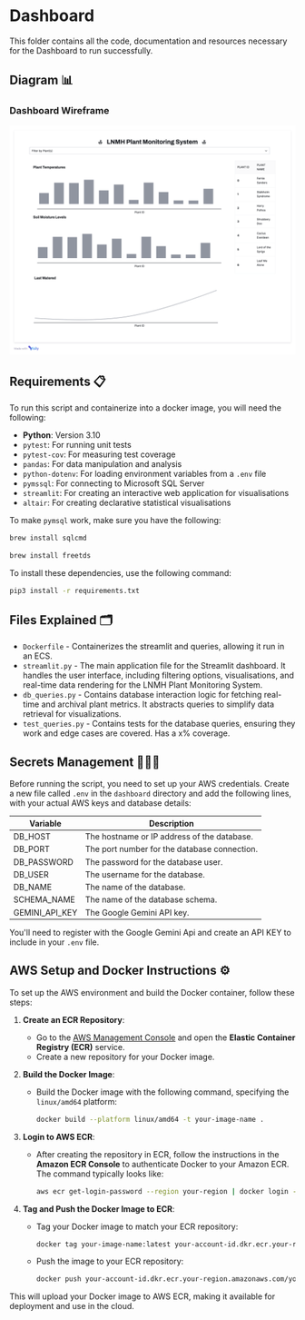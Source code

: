 # Dashboard

This folder contains all the code, documentation and resources necessary for the Dashboard to run successfully.

## Diagram 📊

### Dashboard Wireframe

![Dashboard Wireframe](/images/wireframe.png)

## Requirements 📋

To run this script and containerize into a docker image, you will need the following:

- **Python**: Version 3.10
- `pytest`: For running unit tests
- `pytest-cov`: For measuring test coverage
- `pandas`: For data manipulation and analysis
- `python-dotenv`: For loading environment variables from a `.env` file
- `pymssql`: For connecting to Microsoft SQL Server
- `streamlit`: For creating an interactive web application for visualisations
- `altair`: For creating declarative statistical visualisations

To make `pymsql` work, make sure you have the following:

```zsh
brew install sqlcmd
```
```zsh
brew install freetds
```

To install these dependencies, use the following command:

```zsh
pip3 install -r requirements.txt
```

## Files Explained 🗂️
- `Dockerfile` - Containerizes the streamlit and queries, allowing it run in an ECS.
- `streamlit.py` - The main application file for the Streamlit dashboard. It handles the user interface, including filtering options, visualisations, and real-time data rendering for the LNMH Plant Monitoring System.
- `db_queries.py` - Contains database interaction logic for fetching real-time and archival plant metrics. It abstracts queries to simplify data retrieval for visualizations.
- `test_queries.py` - Contains tests for the database queries, ensuring they work and edge cases are covered. Has a x% coverage. 

## Secrets Management 🕵🏽‍♂️

Before running the script, you need to set up your AWS credentials. Create a new file called `.env` in the `dashboard` directory and add the following lines, with your actual AWS keys and database details:

| Variable         | Description                                      |
|------------------|--------------------------------------------------|
| DB_HOST          | The hostname or IP address of the database.      |
| DB_PORT          | The port number for the database connection.     |
| DB_PASSWORD      | The password for the database user.              |
| DB_USER          | The username for the database.                   |
| DB_NAME          | The name of the database.                        |
| SCHEMA_NAME      | The name of the database schema.                 |
| GEMINI_API_KEY   | The Google Gemini API key.                       |


You'll need to register with the Google Gemini Api and create an API KEY to include in your `.env` file.


## AWS Setup and Docker Instructions ⚙️

To set up the AWS environment and build the Docker container, follow these steps:

1. **Create an ECR Repository**:
   - Go to the [AWS Management Console](https://aws.amazon.com/console/) and open the **Elastic Container Registry (ECR)** service.
   - Create a new repository for your Docker image.

2. **Build the Docker Image**:
   - Build the Docker image with the following command, specifying the `linux/amd64` platform:
     ```sh
     docker build --platform linux/amd64 -t your-image-name .
     ```

3. **Login to AWS ECR**:
   - After creating the repository in ECR, follow the instructions in the **Amazon ECR Console** to authenticate Docker to your Amazon ECR. The command typically looks like:
     ```sh
     aws ecr get-login-password --region your-region | docker login --username AWS --password-stdin your-account-id.dkr.ecr.your-region.amazonaws.com
     ```

4. **Tag and Push the Docker Image to ECR**:
   - Tag your Docker image to match your ECR repository:
     ```sh
     docker tag your-image-name:latest your-account-id.dkr.ecr.your-region.amazonaws.com/your-repository-name:latest
     ```
   - Push the image to your ECR repository:
     ```sh
     docker push your-account-id.dkr.ecr.your-region.amazonaws.com/your-repository-name:latest
     ```

This will upload your Docker image to AWS ECR, making it available for deployment and use in the cloud.
